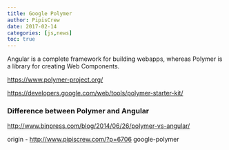 ```yaml
---
title: Google Polymer
author: PipisCrew
date: 2017-02-14
categories: [js,news]
toc: true
---
```


Angular is a complete framework for building webapps, whereas Polymer is a library for creating Web Components.

https://www.polymer-project.org/

https://developers.google.com/web/tools/polymer-starter-kit/

### Difference between Polymer and Angular

http://www.binpress.com/blog/2014/06/26/polymer-vs-angular/

origin - http://www.pipiscrew.com/?p=6706 google-polymer